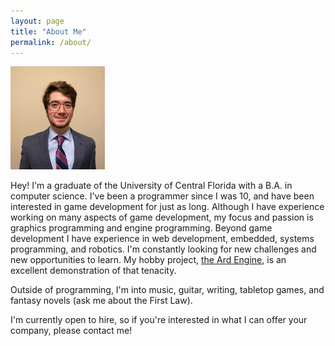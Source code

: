 ```yaml
---
layout: page
title: "About Me"
permalink: /about/
---
```


<img src="/assets/headshot.jpg" alt="Picture 1" width="30%">

Hey! I'm a graduate of the University of Central Florida with a B.A. in computer science. I've been a programmer since I was 10, and have been interested in game development for just as long. Although I have experience working on many aspects of game development, my focus and passion is graphics programming and engine programming. Beyond game development I have experience in web development, embedded, systems programming, and robotics. I'm constantly looking for new challenges and new opportunities to learn. My hobby project, [the Ard Engine](https://github.com/ReeCocho/ard-engine), is an excellent demonstration of that tenacity.

Outside of programming, I'm into music, guitar, writing, tabletop games, and fantasy novels (ask me about the First Law).

I'm currently open to hire, so if you're interested in what I can offer your company, please contact me!

